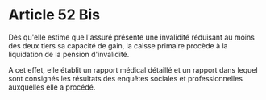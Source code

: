 # Article 52 Bis

Dès qu'elle estime que l'assuré présente une invalidité réduisant au moins des deux tiers sa capacité de gain, la caisse primaire procède à la liquidation de la pension d'invalidité.

A cet effet, elle établit un rapport médical détaillé et un rapport dans lequel sont consignés les résultats des enquêtes sociales et professionnelles auxquelles elle a procédé.
